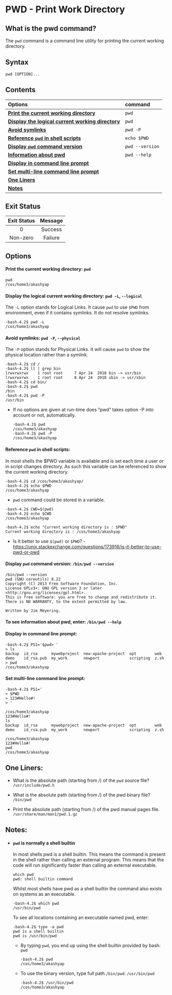 # PWD - Print Work Directory

## What is the pwd command?
The ```pwd``` command is a command line utility for printing the current working directory.

## Syntax
```
pwd [OPTION]...
```

## Contents
| Options                                                 | command |
| :-------	                                              |   :--   |
|**[Print the current working directory]()**|```pwd```||**[Print the current working directory]()**|```pwd```|
|**[Display the logical current working directory]()**|```pwd```|
|**[Avoid symlinks]()**|```pwd -P```|
|**[Reference ```pwd``` in shell scripts]()**|```echo $PWD```|
|**[Display ```pwd``` command version]()**|```pwd --version```|
|**[Information about pwd]()**|```pwd --help```|
|**[Display in command line prompt]()**| |
|**[Set multi-line command line prompt]()**| |
|**[One Liners]()**| |
|**[Notes]()**| |



## Exit Status
|Exit Status |	Message|
|  :----: | :----: |
|   0     |	Success|
| Non-zero| Failure|

## Options
#### Print the current working directory: ```pwd```
```
pwd
/cos/home3/akashyap
```

#### Display the logical current working directory: ```pwd -L```, ```--logical```
The ```-L``` option stands for Logical Links. It cause ```pwd``` to use ```$PWD``` from environment, even if it contains symlinks. It do not resolve symlinks.
```
-bash-4.2$ pwd -L
/cos/home3/akashyap
```

#### Avoid symlinks: ```pwd -P```, ```--physical```
The ```-P``` option stands for Physical Links. It will cause ```pwd``` to show the physical location rather than a symlink.
```
-bash-4.2$ cd /
-bash-4.2$ ll | grep bin
lrwxrwxrwx    1 root root     7 Apr 24  2018 bin -> usr/bin
lrwxrwxrwx    1 root root     8 Apr 24  2018 sbin -> usr/sbin
-bash-4.2$ cd bin/
-bash-4.2$ pwd
/bin
-bash-4.2$ pwd -P
/usr/bin
```

- If no options are given at run-time does “pwd” takes option -P into account or not, automatically.
  ```
  -bash-4.2$ pwd
  /cos/home3/akashyap
  -bash-4.2$ pwd -P
  /cos/home3/akashyap
  ```

#### Reference ```pwd``` in shell scripts:
In most shells the $PWD variable is available and is set each time a user or in script changes directory. As such this variable can be referenced to show the current working directory.
```
-bash-4.2$ cd /cos/home3/akashyap/
-bash-4.2$ echo $PWD
/cos/home3/akashyap
```
 - ```pwd``` command could be stored in a variable.
  ```
  -bash-4.2$ CWD=$(pwd)
  -bash-4.2$ echo $CWD
  /cos/home3/akashyap

  -bash-4.2$ echo "Current working directory is : $PWD"
  Current working directory is : /cos/home3/akashyap
  ```
 - Is it better to use ```$(pwd)``` or ```$PWD```? - https://unix.stackexchange.com/questions/173916/is-it-better-to-use-pwd-or-pwd

#### Display ```pwd``` command version: ```/bin/pwd --version```
```
/bin/pwd --version
pwd (GNU coreutils) 8.22
Copyright (C) 2013 Free Software Foundation, Inc.
License GPLv3+: GNU GPL version 3 or later <http://gnu.org/licenses/gpl.html>.
This is free software: you are free to change and redistribute it.
There is NO WARRANTY, to the extent permitted by law.

Written by Jim Meyering.
```

#### To see information about pwd, enter: ```/bin/pwd --help```

#### Display in command line prompt:
```
-bash-4.2$ PS1='$pwd> '
> ls
backup  id_rsa      mywebproject  new-apache-project  opt        web
demo    id_rsa.pub  my_work       newport             scripting  z.sh
> pwd
/cos/home3/akashyap
```

#### Set multi-line command line prompt:
```
-bash-4.2$ PS1='
> $PWD
> 123#Hello#!
> '

/cos/home3/akashyap
123#Hello#!
ls
backup  id_rsa      mywebproject  new-apache-project  opt        web
demo    id_rsa.pub  my_work       newport             scripting  z.sh

/cos/home3/akashyap
123#Hello#!
pwd
/cos/home3/akashyap
```

## One Liners:
  - What is the absolute path (starting from /) of the ```pwd``` source file? <br>
    ```/usr/include/pwd.h```

  - What is the absolute path (starting from /) of the pwd binary file? <br>
    ```/bin/pwd ```

  - Print the absolute path (starting from /) of the pwd manual pages file. <br>
    ```/usr/share/man/man1/pwd.1.gz```

## Notes:

 - #### ```pwd``` is normally a shell builtin
    In most shells pwd is a shell builtin. This means the command is present in the shell rather than calling an external program. This means that the code will run significantly faster than calling an external executable.
    ```
    which pwd
    pwd: shell builtin command
    ```

    Whilst most shells have pwd as a shell builtin the command also exists on systems as an executable.
    ```
    -bash-4.2$ which pwd
    /usr/bin/pwd
    ```

    To see all locations containing an executable named pwd, enter:
    ```
    -bash-4.2$ type -a pwd
    pwd is a shell builtin
    pwd is /usr/bin/pwd
    ```
    - By typing ```pwd```, you end up using the shell builtin provided by bash: ```pwd```
      ```
      -bash-4.2$ pwd
      /cos/home3/akashyap
      ```
    - To use the binary version, type full path ```/bin/pwd```: ```/usr/bin/pwd```
      ```
      -bash-4.2$ /usr/bin/pwd
      /cos/home3/akashyap
      ```
